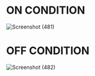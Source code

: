 # ON CONDITION
 ![Screenshot (481)](https://user-images.githubusercontent.com/102905328/164713028-b151dbcb-0fcc-4027-a3ab-8f3465aa8940.png)  

# OFF CONDITION
  ![Screenshot (482)](https://user-images.githubusercontent.com/102905328/164713091-006adcd0-67b0-40b7-806f-dcc167d2c005.png)

